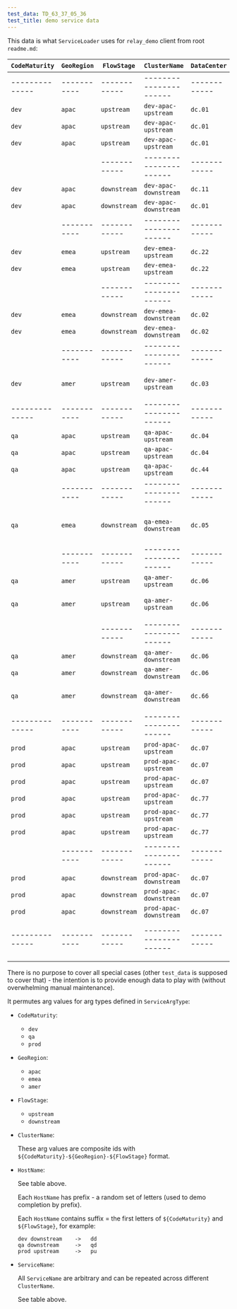 ```yaml
---
test_data: TD_63_37_05_36
test_title: demo service data
---
```


This data is what `ServiceLoader` uses for `relay_demo` client from root `readme.md`:

| `CodeMaturity` | `GeoRegion` | `FlowStage`  | `ClusterName`          | `DataCenter` | `HostName`   | `ServiceName` | `IpAddress`      | `GroupLabel`         | is_populated     | comment                           |
|----------------|-------------|--------------|------------------------|--------------|--------------|---------------|------------------|----------------------|------------------|-----------------------------------|
| -------------- | ----------- | ------------ | ---------------------- | ------------ | ------------ | ------------- | ---------------- | -------------------- | ---------------- | `dev` is everywhere but limited   |
| `dev`          | `apac`      | `upstream`   | `dev-apac-upstream`    | `dc.01`      | `zxcv-du`    | `s_a`         | `ip.192.168.1.1` | `aaa,sss`            | Y                |                                   |
| `dev`          | `apac`      | `upstream`   | `dev-apac-upstream`    | `dc.01`      | `zxcv-du`    | `s_b`         | `ip.192.168.1.1` | `bbb,sss`            | Y                |                                   |
| `dev`          | `apac`      | `upstream`   | `dev-apac-upstream`    | `dc.01`      | `zxcv-du`    | `s_c`         | `ip.192.168.1.1` | `ccc,sss`            | Y                |                                   |
|                |             | ------------ | ---------------------- | ------------ | ------------ | ------------- | ---------------- | -------------------- | ---------------- |                                   |
| `dev`          | `apac`      | `downstream` | `dev-apac-downstream`  | `dc.11`      | `zxcv-dd`    | `tt`          | `ip.172.16.1.2`  | `rrr`                | Y                |                                   |
| `dev`          | `apac`      | `downstream` | `dev-apac-downstream`  | `dc.01`      | `poiu-dd`    | `xx`          | `ip.192.168.1.3` | `rrr,hhh`            | Y                |                                   |
|                | ----------- | ------------ | ---------------------- | ------------ | ------------ | ------------- | ---------------- | -------------------- | ---------------- | `emea` has no `s_c`               |
| `dev`          | `emea`      | `upstream`   | `dev-emea-upstream`    | `dc.22`      | `asdf-du`    | `s_a`         | `ip.172.16.2.1`  | `aaa,sss`            | Y                |                                   |
| `dev`          | `emea`      | `upstream`   | `dev-emea-upstream`    | `dc.22`      | `asdf-du`    | `s_b`         | `ip.172.16.2.1`  | `bbb,sss`            | Y                |                                   |
|                |             | ------------ | ---------------------- | ------------ | ------------ | ------------- | ---------------- | -------------------- | ---------------- |                                   |
| `dev`          | `emea`      | `downstream` | `dev-emea-downstream`  | `dc.02`      | `xcvb-dd`    | `xx`          | `ip.192.168.2.2` | `rrr,hhh`            | Y                |                                   |
| `dev`          | `emea`      | `downstream` | `dev-emea-downstream`  | `dc.02`      | `xcvb-dd`    | `zz`          | `ip.192.168.2.2` | `rrr,hhh,odd`        | Y                |                                   |
|                | ----------- | ------------ | ---------------------- | ------------ | ------------ | ------------- | ---------------- | -------------------- | ---------------- | `amer` has only `dev` `upstream`  |
| `dev`          | `amer`      | `upstream`   | `dev-amer-upstream`    | `dc.03`      | `qwer-du`    | `s_a`         | `ip.192.168.3.1` | `aaa,sss`            | Y                | `amer` has only `s_a` service     |
| -------------- | ----------- | ------------ | ---------------------- | ------------ | ------------ | ------------- | ---------------- | -------------------- | ---------------- |                                   |
| `qa`           | `apac`      | `upstream`   | `qa-apac-upstream`     | `dc.04`      | `hjkl-qu`    | `s_a`         | `ip.192.168.4.1` | `aaa,sss`            | Y                |                                   |
| `qa`           | `apac`      | `upstream`   | `qa-apac-upstream`     | `dc.04`      | `hjkl-qu`    | `s_b`         | `ip.192.168.4.1` | `bbb,sss`            | Y                |                                   |
| `qa`           | `apac`      | `upstream`   | `qa-apac-upstream`     | `dc.44`      | `poiu-qu`    | `s_c`         | `ip.172.16.4.2`  | `ccc,sss`            | Y                |                                   |
|                | ----------- | ------------ | ---------------------- | ------------ | ------------ | ------------- | ---------------- | -------------------- | ---------------- |                                   |
| `qa`           | `emea`      | `downstream` | `qa-emea-downstream`   | `dc.05`      |              |               |                  |                      | Y                | no `qa` in `emea` (empty cluster) |
|                | ----------- | ------------ | ---------------------- | ------------ | ------------ | ------------- | ---------------- | -------------------- | ---------------- |                                   |
| `qa`           | `amer`      | `upstream`   | `qa-amer-upstream`     | `dc.06`      | `rtyu-qu`    | `s_a`         | `ip.192.168.6.1` | `aaa,sss`            | Y                |                                   |
| `qa`           | `amer`      | `upstream`   | `qa-amer-upstream`     | `dc.06`      | `rt-qu`      |               | `ip.192.168.6.2` |                      | Y                | host `rt-du` has no services      |
|                |             | ------------ | ---------------------- | ------------ | ------------ | ------------- | ---------------- | -------------------- | ---------------- |                                   |
| `qa`           | `amer`      | `downstream` | `qa-amer-downstream`   | `dc.06`      | `sdfgh-qd`   | `tt1`         | `ip.192.168.6.3` | `rrr`                | Y                |                                   |
| `qa`           | `amer`      | `downstream` | `qa-amer-downstream`   | `dc.06`      | `sdfgb-qd`   | `xx`          | `ip.192.168.6.4` | `rrr,hhh`            | Y                |                                   |
| `qa`           | `amer`      | `downstream` | `qa-amer-downstream`   | `dc.66`      | `sdfg-qd`    |               | `ip.172.16.6.5`  |                      | Y                | host `sdfg-qd` has no services    |
| -------------- | ----------- | ------------ | ---------------------- | ------------ | ------------ | ------------- | ---------------- | -------------------- | ---------------- | `prod` is only in `apac`          |
| `prod`         | `apac`      | `upstream`   | `prod-apac-upstream`   | `dc.07`      | `qwer-pd-1`  | `s_a`         | `ip.192.168.7.1` | `aaa,sss`            | Y                |                                   |
| `prod`         | `apac`      | `upstream`   | `prod-apac-upstream`   | `dc.07`      | `qwer-pd-1`  | `s_b`         | `ip.192.168.7.1` | `bbb,sss`            | Y                |                                   |
| `prod`         | `apac`      | `upstream`   | `prod-apac-upstream`   | `dc.07`      | `qwer-pd-3`  | `s_c`         | `ip.192.168.7.2` | `ccc,sss`            | Y                |                                   |
| `prod`         | `apac`      | `upstream`   | `prod-apac-upstream`   | `dc.77`      | `qwer-pd-2`  | `s_a`         | `ip.172.16.7.2`  | `aaa,sss`            | Y                |                                   |
| `prod`         | `apac`      | `upstream`   | `prod-apac-upstream`   | `dc.77`      | `qwer-pd-2`  | `s_b`         | `ip.172.16.7.2`  | `bbb,sss`            | Y                |                                   |
| `prod`         | `apac`      | `upstream`   | `prod-apac-upstream`   | `dc.77`      | `qwer-pd-2`  | `s_c`         | `ip.172.16.7.2`  | `ccc,sss`            | Y                |                                   |
|                | ----------- | ------------ | ---------------------- | ------------ | ------------ | ------------- | ---------------- | -------------------- | ---------------- |                                   |
| `prod`         | `apac`      | `downstream` | `prod-apac-downstream` | `dc.07`      | `wert-pd-1`  | `tt1`         | `ip.192.168.7.3` | `rrr`                | Y                |                                   |
| `prod`         | `apac`      | `downstream` | `prod-apac-downstream` | `dc.07`      | `wert-pd-2`  | `tt2`         | `ip.192.168.7.4` | `rrr`                | Y                |                                   |
| `prod`         | `apac`      | `downstream` | `prod-apac-downstream` | `dc.07`      | `wert-pd-2`  | `xx`          | `ip.192.168.7.4` | `rrr,hhh`            | Y                |                                   |
| -------------- | ----------- | ------------ | ---------------------- | ------------ | ------------ | ------------- | ---------------- | -------------------- | ---------------- | ------------------------------    |
|                |             |              |                        |              |              |               |                  |                      |                  |                                   |

There is no purpose to cover all special cases (other `test_data` is supposed to cover that) -
the intention is to provide enough data to play with (without overwhelming manual maintenance).

It permutes arg values for arg types defined in `ServiceArgType`:

*   `CodeMaturity`:

    *   `dev`
    *   `qa`
    *   `prod`

*   `GeoRegion`:

    *   `apac`
    *   `emea`
    *   `amer`

*   `FlowStage`:

    *   `upstream`
    *   `downstream`

*   `ClusterName`:

    These arg values are composite ids with `${CodeMaturity}-${GeoRegion}-${FlowStage}` format.

*   `HostName`:

    See table above.

    Each `HostName` has prefix - a random set of letters (used to demo completion by prefix).

    Each `HostName` contains suffix = the first letters of `${CodeMaturity}` and `${FlowStage}`, for example:

    ```
    dev downstream    ->   dd
    qa downstream     ->   qd
    prod upstream     ->   pu
    ```

*   `ServiceName`:

    All `ServiceName` are arbitrary and can be repeated across different `ClusterName`.

    See table above.
